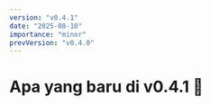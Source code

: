 ```yaml
---
version: "v0.4.1"
date: "2025-08-10"
importance: "minor"
prevVersion: "v0.4.0"
---
```


# Apa yang baru di v0.4.1 🔧

